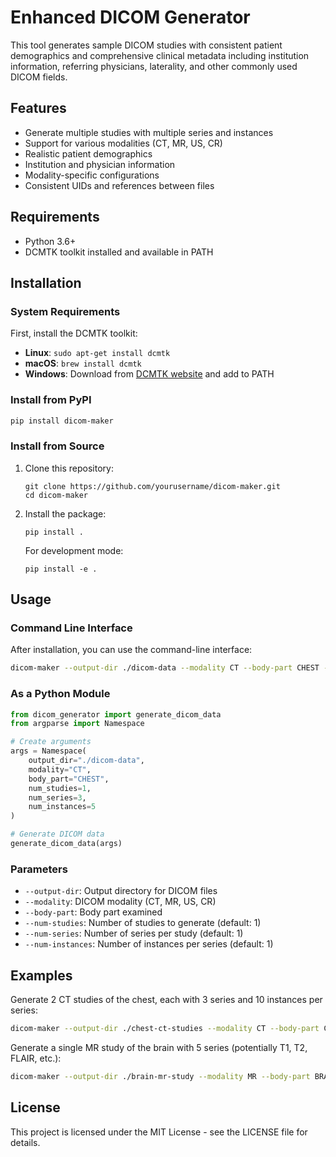 # Enhanced DICOM Generator

This tool generates sample DICOM studies with consistent patient demographics and comprehensive clinical metadata including institution information, referring physicians, laterality, and other commonly used DICOM fields.

## Features

- Generate multiple studies with multiple series and instances
- Support for various modalities (CT, MR, US, CR)
- Realistic patient demographics
- Institution and physician information
- Modality-specific configurations
- Consistent UIDs and references between files

## Requirements

- Python 3.6+
- DCMTK toolkit installed and available in PATH

## Installation

### System Requirements

First, install the DCMTK toolkit:
- **Linux**: `sudo apt-get install dcmtk`
- **macOS**: `brew install dcmtk`
- **Windows**: Download from [DCMTK website](https://dicom.offis.de/dcmtk.php.en) and add to PATH

### Install from PyPI

```bash
pip install dicom-maker
```

### Install from Source

1. Clone this repository:
   ```
   git clone https://github.com/yourusername/dicom-maker.git
   cd dicom-maker
   ```

2. Install the package:
   ```
   pip install .
   ```

   For development mode:
   ```
   pip install -e .
   ```

## Usage

### Command Line Interface

After installation, you can use the command-line interface:

```bash
dicom-maker --output-dir ./dicom-data --modality CT --body-part CHEST --num-studies 1 --num-series 3 --num-instances 5
```

### As a Python Module

```python
from dicom_generator import generate_dicom_data
from argparse import Namespace

# Create arguments
args = Namespace(
    output_dir="./dicom-data",
    modality="CT",
    body_part="CHEST",
    num_studies=1,
    num_series=3,
    num_instances=5
)

# Generate DICOM data
generate_dicom_data(args)
```

### Parameters

- `--output-dir`: Output directory for DICOM files
- `--modality`: DICOM modality (CT, MR, US, CR)
- `--body-part`: Body part examined
- `--num-studies`: Number of studies to generate (default: 1)
- `--num-series`: Number of series per study (default: 1)
- `--num-instances`: Number of instances per series (default: 1)

## Examples

Generate 2 CT studies of the chest, each with 3 series and 10 instances per series:

```bash
dicom-maker --output-dir ./chest-ct-studies --modality CT --body-part CHEST --num-studies 2 --num-series 3 --num-instances 10
```

Generate a single MR study of the brain with 5 series (potentially T1, T2, FLAIR, etc.):

```bash
dicom-maker --output-dir ./brain-mr-study --modality MR --body-part BRAIN --num-series 5
```

## License

This project is licensed under the MIT License - see the LICENSE file for details.